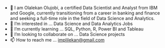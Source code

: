 - 👋 I am Olalekan Olujobi, a certified Data Scientist and Analyst from IBM and Google, currently transitioning from a career in banking and finance and seeking a full-time role in the field of Data Science and Analytics.
- 👀 I’m interested in ... Data Science and Data Analytics Jobs
- 🌱 I’m currently learning ... SQL, Python, R, Power BI and Tableau
- 💞️ I’m looking to collaborate on ... Data Science projects
- 📫 How to reach me ... implilekan@gmail.com

<!---
Implilekan/Implilekan is a ✨ special ✨ repository because its `README.md` (this file) appears on your GitHub profile.
You can click the Preview link to take a look at your changes.
--->
